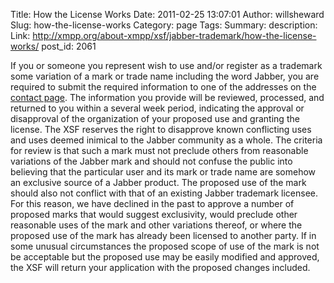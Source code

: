 Title: How the License Works
Date: 2011-02-25 13:07:01
Author: willsheward
Slug: how-the-license-works
Category: page
Tags: 
Summary: description:
Link: http://xmpp.org/about-xmpp/xsf/jabber-trademark/how-the-license-works/
post_id: 2061


If you or someone you represent wish to use and/or register as a trademark some variation of a mark or trade name including the word Jabber, you are required to submit the required information to one of the addresses on the [contact page](/participate/contact-us/). The information you provide will be reviewed, processed, and returned to you within a several week period, indicating the approval or disapproval of the organization of your proposed use and granting the license. The XSF reserves the right to disapprove known conflicting uses and uses deemed inimical to the Jabber community as a whole. The criteria for review is that such a mark must not preclude others from reasonable variations of the Jabber mark and should not confuse the public into believing that the particular user and its mark or trade name are somehow an exclusive source of a Jabber product. The proposed use of the mark should also not conflict with that of an existing Jabber trademark licensee. For this reason, we have declined in the past to approve a number of proposed marks that would suggest exclusivity, would preclude other reasonable uses of the mark and other variations thereof, or where the proposed use of the mark has already been licensed to another party. If in some unusual circumstances the proposed scope of use of the mark is not be acceptable but the proposed use may be easily modified and approved, the XSF will return your application with the proposed changes included.
